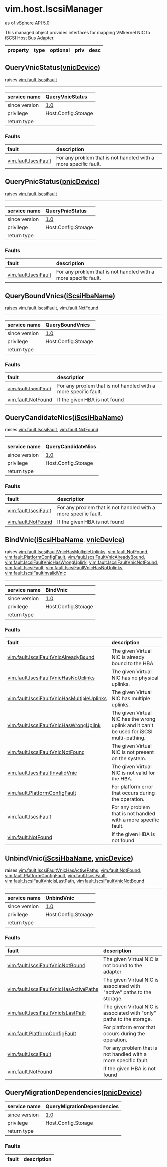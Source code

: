 vim.host.IscsiManager
=====================
as of [vSphere API 5.0](vim.version.md#vim.version.version7)


This managed object provides interfaces for mapping VMkernel NIC to   iSCSI Host Bus Adapter.

| property | type | optional | priv | desc |
|:---------|:-----|:---------|:-----|:-----|


QueryVnicStatus([vnicDevice](#string "string"))
-----------------------------------------------
 raises [vim.fault.IscsiFault](vim.fault.IscsiFault.md "vim.fault.IscsiFault")

---
| service name | QueryVnicStatus |
|:--|:--|
| since version | [1.0](vim.version.md#vim.version.version7) |
| privilege    | Host.Config.Storage |
| return type |  |
### Faults
| fault | description |
|:------|:------------|
| [vim.fault.IscsiFault](vim.fault.IscsiFault.md "vim.fault.IscsiFault") | For any problem that is not handled with a more specific fault. |




QueryPnicStatus([pnicDevice](#string "string"))
-----------------------------------------------
 raises [vim.fault.IscsiFault](vim.fault.IscsiFault.md "vim.fault.IscsiFault")

---
| service name | QueryPnicStatus |
|:--|:--|
| since version | [1.0](vim.version.md#vim.version.version7) |
| privilege    | Host.Config.Storage |
| return type |  |
### Faults
| fault | description |
|:------|:------------|
| [vim.fault.IscsiFault](vim.fault.IscsiFault.md "vim.fault.IscsiFault") | For any problem that is not handled with a more specific fault. |




QueryBoundVnics([iScsiHbaName](#string "string"))
-------------------------------------------------
 raises [vim.fault.IscsiFault](vim.fault.IscsiFault.md "vim.fault.IscsiFault"), [vim.fault.NotFound](vim.fault.NotFound.md "vim.fault.NotFound")

---
| service name | QueryBoundVnics |
|:--|:--|
| since version | [1.0](vim.version.md#vim.version.version7) |
| privilege    | Host.Config.Storage |
| return type |  |
### Faults
| fault | description |
|:------|:------------|
| [vim.fault.IscsiFault](vim.fault.IscsiFault.md "vim.fault.IscsiFault") | For any problem that is not handled with a more specific fault. |
| [vim.fault.NotFound](vim.fault.NotFound.md "vim.fault.NotFound") | If the given HBA is not found |




QueryCandidateNics([iScsiHbaName](#string "string"))
----------------------------------------------------
 raises [vim.fault.IscsiFault](vim.fault.IscsiFault.md "vim.fault.IscsiFault"), [vim.fault.NotFound](vim.fault.NotFound.md "vim.fault.NotFound")

---
| service name | QueryCandidateNics |
|:--|:--|
| since version | [1.0](vim.version.md#vim.version.version7) |
| privilege    | Host.Config.Storage |
| return type |  |
### Faults
| fault | description |
|:------|:------------|
| [vim.fault.IscsiFault](vim.fault.IscsiFault.md "vim.fault.IscsiFault") | For any problem that is not handled with a more specific fault. |
| [vim.fault.NotFound](vim.fault.NotFound.md "vim.fault.NotFound") | If the given HBA is not found |




BindVnic([iScsiHbaName](#string "string"), [vnicDevice](#string "string"))
--------------------------------------------------------------------------
 raises [vim.fault.IscsiFaultVnicHasMultipleUplinks](vim.fault.IscsiFaultVnicHasMultipleUplinks.md "vim.fault.IscsiFaultVnicHasMultipleUplinks"), [vim.fault.NotFound](vim.fault.NotFound.md "vim.fault.NotFound"), [vim.fault.PlatformConfigFault](vim.fault.PlatformConfigFault.md "vim.fault.PlatformConfigFault"), [vim.fault.IscsiFaultVnicAlreadyBound](vim.fault.IscsiFaultVnicAlreadyBound.md "vim.fault.IscsiFaultVnicAlreadyBound"), [vim.fault.IscsiFaultVnicHasWrongUplink](vim.fault.IscsiFaultVnicHasWrongUplink.md "vim.fault.IscsiFaultVnicHasWrongUplink"), [vim.fault.IscsiFaultVnicNotFound](vim.fault.IscsiFaultVnicNotFound.md "vim.fault.IscsiFaultVnicNotFound"), [vim.fault.IscsiFault](vim.fault.IscsiFault.md "vim.fault.IscsiFault"), [vim.fault.IscsiFaultVnicHasNoUplinks](vim.fault.IscsiFaultVnicHasNoUplinks.md "vim.fault.IscsiFaultVnicHasNoUplinks"), [vim.fault.IscsiFaultInvalidVnic](vim.fault.IscsiFaultInvalidVnic.md "vim.fault.IscsiFaultInvalidVnic")

---
| service name | BindVnic |
|:--|:--|
| since version | [1.0](vim.version.md#vim.version.version7) |
| privilege    | Host.Config.Storage |
| return type |  |
### Faults
| fault | description |
|:------|:------------|
| [vim.fault.IscsiFaultVnicAlreadyBound](vim.fault.IscsiFaultVnicAlreadyBound.md "vim.fault.IscsiFaultVnicAlreadyBound") | The given Virtual NIC is already bound to the HBA. |
| [vim.fault.IscsiFaultVnicHasNoUplinks](vim.fault.IscsiFaultVnicHasNoUplinks.md "vim.fault.IscsiFaultVnicHasNoUplinks") | The given Virtual NIC has no physical uplinks. |
| [vim.fault.IscsiFaultVnicHasMultipleUplinks](vim.fault.IscsiFaultVnicHasMultipleUplinks.md "vim.fault.IscsiFaultVnicHasMultipleUplinks") | The given Virtual NIC has multiple uplinks. |
| [vim.fault.IscsiFaultVnicHasWrongUplink](vim.fault.IscsiFaultVnicHasWrongUplink.md "vim.fault.IscsiFaultVnicHasWrongUplink") | The given Virtual NIC has the wrong uplink and                                        it can't be used for iSCSI multi-pathing. |
| [vim.fault.IscsiFaultVnicNotFound](vim.fault.IscsiFaultVnicNotFound.md "vim.fault.IscsiFaultVnicNotFound") | The given Virtual NIC is not present on the system. |
| [vim.fault.IscsiFaultInvalidVnic](vim.fault.IscsiFaultInvalidVnic.md "vim.fault.IscsiFaultInvalidVnic") | The given Virtual NIC is not valid for the HBA. |
| [vim.fault.PlatformConfigFault](vim.fault.PlatformConfigFault.md "vim.fault.PlatformConfigFault") | For platform error that occurs during the operation. |
| [vim.fault.IscsiFault](vim.fault.IscsiFault.md "vim.fault.IscsiFault") | For any problem that is not handled with a more specific fault. |
| [vim.fault.NotFound](vim.fault.NotFound.md "vim.fault.NotFound") | If the given HBA is not found |




UnbindVnic([iScsiHbaName](#string "string"), [vnicDevice](#string "string"))
----------------------------------------------------------------------------
 raises [vim.fault.IscsiFaultVnicHasActivePaths](vim.fault.IscsiFaultVnicHasActivePaths.md "vim.fault.IscsiFaultVnicHasActivePaths"), [vim.fault.NotFound](vim.fault.NotFound.md "vim.fault.NotFound"), [vim.fault.PlatformConfigFault](vim.fault.PlatformConfigFault.md "vim.fault.PlatformConfigFault"), [vim.fault.IscsiFault](vim.fault.IscsiFault.md "vim.fault.IscsiFault"), [vim.fault.IscsiFaultVnicIsLastPath](vim.fault.IscsiFaultVnicIsLastPath.md "vim.fault.IscsiFaultVnicIsLastPath"), [vim.fault.IscsiFaultVnicNotBound](vim.fault.IscsiFaultVnicNotBound.md "vim.fault.IscsiFaultVnicNotBound")

---
| service name | UnbindVnic |
|:--|:--|
| since version | [1.0](vim.version.md#vim.version.version7) |
| privilege    | Host.Config.Storage |
| return type |  |
### Faults
| fault | description |
|:------|:------------|
| [vim.fault.IscsiFaultVnicNotBound](vim.fault.IscsiFaultVnicNotBound.md "vim.fault.IscsiFaultVnicNotBound") | The given Virtual NIC is not bound to the adapter |
| [vim.fault.IscsiFaultVnicHasActivePaths](vim.fault.IscsiFaultVnicHasActivePaths.md "vim.fault.IscsiFaultVnicHasActivePaths") | The given Virtual NIC is associated with "active" paths                                        to the storage. |
| [vim.fault.IscsiFaultVnicIsLastPath](vim.fault.IscsiFaultVnicIsLastPath.md "vim.fault.IscsiFaultVnicIsLastPath") | The given Virtual NIC is associated with "only" paths                                    to the storage. |
| [vim.fault.PlatformConfigFault](vim.fault.PlatformConfigFault.md "vim.fault.PlatformConfigFault") | For platform error that occurs during the operation. |
| [vim.fault.IscsiFault](vim.fault.IscsiFault.md "vim.fault.IscsiFault") | For any problem that is not handled with a more specific fault. |
| [vim.fault.NotFound](vim.fault.NotFound.md "vim.fault.NotFound") | If the given HBA is not found |




QueryMigrationDependencies([pnicDevice](#string "string"))
----------------------------------------------------------

| service name | QueryMigrationDependencies |
|:--|:--|
| since version | [1.0](vim.version.md#vim.version.version7) |
| privilege    | Host.Config.Storage |
| return type |  |
### Faults
| fault | description |
|:------|:------------|




